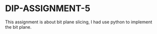 # DIP-ASSIGNMENT-5
This assignment is about bit plane slicing, I had use python to implement the bit plane.
